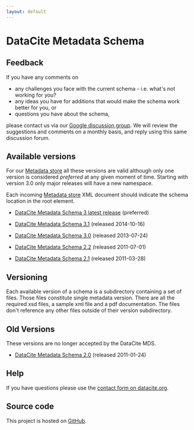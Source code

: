 ```yaml
---
layout: default
---
```

# DataCite Metadata Schema

## Feedback

If you have any comments on

* any challenges you face with the current schema - i.e. what's not working for you?
* any ideas you have for additions that would make the schema work better for you, or
* questions you have about the schema,

please contact us via our [Google discussion group](https://groups.google.com/forum/?hl=en&#38;fromgroups#!forum/datacite-metadata). We will review the suggestions and comments on a monthly basis, and reply using this same discussion forum.

## Available versions

For our [Metadata store](https://mds.datacite.org) all these versions are valid although only one version is considered <em>preferred</em> at any given moment of time. Starting with version 3.0 only major releases will have a new namespace.

Each incoming [Metadata store](https://mds.datacite.org) XML document should indicate the schema location in the root element.

* [DataCite Metadata Schema 3 latest release](meta/kernel-3/index.html) (preferred)

* [DataCite Metadata Schema 3.1](meta/kernel-3.1/index.html) (released 2014-10-16)
* [DataCite Metadata Schema 3.0](meta/kernel-3.0/index.html) (released 2013-07-24)
* [DataCite Metadata Schema 2.2](meta/kernel-2.2/index.html) (released 2011-07-01)
* [DataCite Metadata Schema 2.1](meta/kernel-2.1/index.html) (released 2011-03-28)

## Versioning

Each available version of a schema is a subdirectory containing a set of files. Those files constitute single metadata version. There are all the required xsd files, a sample xml file and a pdf documentation. The files don't reference any other files outside of their version subdirectory.

## Old Versions

These versions are no longer accepted by the DataCite MDS.

* [DataCite Metadata Schema 2.0](archive/kernel-2.0/index.html) (released 2011-01-24)

## Help

If you have questions please use the [contact form on datacite.org](http://www.datacite.org/contact).

## Source code

This project is hosted on [GitHub](https://github.com/datacite/schema).
